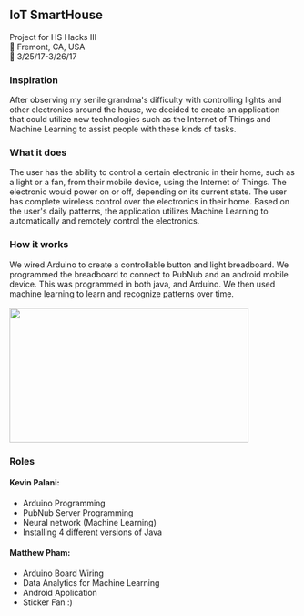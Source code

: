 ## IoT SmartHouse

Project for HS Hacks III <br>
:round_pushpin: 
Fremont, CA, USA<br>
:date: 3/25/17-3/26/17

### Inspiration

After observing my senile grandma's difficulty with controlling lights and other electronics around the house, we decided to create an application that could utilize new technologies such as the Internet of Things and Machine Learning to assist people with these kinds of tasks.

### What it does

The user has the ability to control a certain electronic in their home, such as a light or a fan, from their mobile device, using the Internet of Things. The electronic would power on or off, depending on its current state. The user has complete wireless control over the electronics in their home. Based on the user's daily patterns, the application utilizes Machine Learning to automatically and remotely control the electronics.

### How it works

We wired Arduino to create a controllable button and light breadboard. We programmed the breadboard to connect to PubNub and an android mobile device. This was programmed in both java, and Arduino. We then used machine learning to learn and recognize patterns over time.
<br>
<br>
<img src="https://github.com/KevinAndMatthewsProjects/IoTSmartHouse/blob/master/img/iotsmarthouse.png" width="420" height="235">

### Roles
#### Kevin Palani:
* Arduino Programming
* PubNub Server Programming
* Neural network (Machine Learning)
* Installing 4 different versions of Java 

 #### Matthew Pham:
* Arduino Board Wiring
* Data Analytics for Machine Learning
* Android Application
* Sticker Fan :) 
